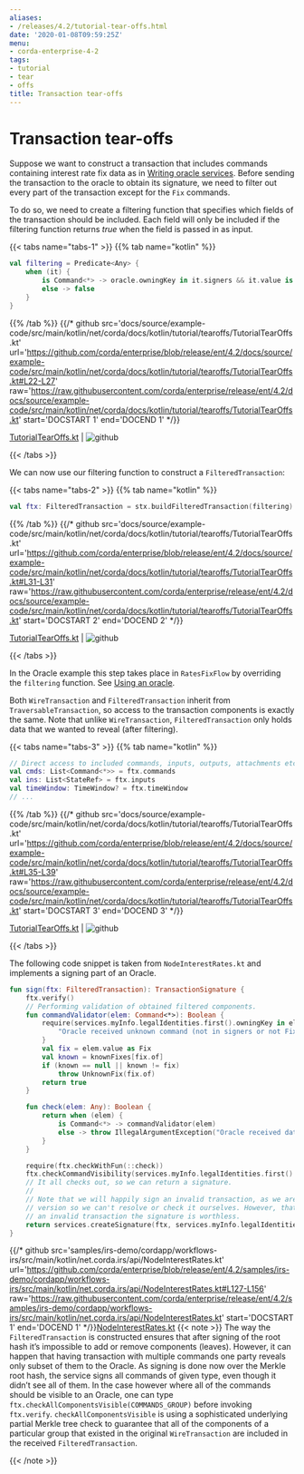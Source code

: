 ```yaml
---
aliases:
- /releases/4.2/tutorial-tear-offs.html
date: '2020-01-08T09:59:25Z'
menu:
- corda-enterprise-4-2
tags:
- tutorial
- tear
- offs
title: Transaction tear-offs
---
```





# Transaction tear-offs

Suppose we want to construct a transaction that includes commands containing interest rate fix data as in
[Writing oracle services](oracles.md). Before sending the transaction to the oracle to obtain its signature, we need to filter out every part
of the transaction except for the `Fix` commands.

To do so, we need to create a filtering function that specifies which fields of the transaction should be included.
Each field will only be included if the filtering function returns *true* when the field is passed in as input.

{{< tabs name="tabs-1" >}}
{{% tab name="kotlin" %}}
```kotlin
val filtering = Predicate<Any> {
    when (it) {
        is Command<*> -> oracle.owningKey in it.signers && it.value is Fix
        else -> false
    }
}

```
{{% /tab %}}
{{/* github src='docs/source/example-code/src/main/kotlin/net/corda/docs/kotlin/tutorial/tearoffs/TutorialTearOffs.kt' url='https://github.com/corda/enterprise/blob/release/ent/4.2/docs/source/example-code/src/main/kotlin/net/corda/docs/kotlin/tutorial/tearoffs/TutorialTearOffs.kt#L22-L27' raw='https://raw.githubusercontent.com/corda/enterprise/release/ent/4.2/docs/source/example-code/src/main/kotlin/net/corda/docs/kotlin/tutorial/tearoffs/TutorialTearOffs.kt' start='DOCSTART 1' end='DOCEND 1' */}}

[TutorialTearOffs.kt](https://github.com/corda/enterprise/blob/release/ent/4.2/docs/source/example-code/src/main/kotlin/net/corda/docs/kotlin/tutorial/tearoffs/TutorialTearOffs.kt) | ![github](/images/svg/github.svg "github")

{{< /tabs >}}

We can now use our filtering function to construct a `FilteredTransaction`:

{{< tabs name="tabs-2" >}}
{{% tab name="kotlin" %}}
```kotlin
val ftx: FilteredTransaction = stx.buildFilteredTransaction(filtering)

```
{{% /tab %}}
{{/* github src='docs/source/example-code/src/main/kotlin/net/corda/docs/kotlin/tutorial/tearoffs/TutorialTearOffs.kt' url='https://github.com/corda/enterprise/blob/release/ent/4.2/docs/source/example-code/src/main/kotlin/net/corda/docs/kotlin/tutorial/tearoffs/TutorialTearOffs.kt#L31-L31' raw='https://raw.githubusercontent.com/corda/enterprise/release/ent/4.2/docs/source/example-code/src/main/kotlin/net/corda/docs/kotlin/tutorial/tearoffs/TutorialTearOffs.kt' start='DOCSTART 2' end='DOCEND 2' */}}

[TutorialTearOffs.kt](https://github.com/corda/enterprise/blob/release/ent/4.2/docs/source/example-code/src/main/kotlin/net/corda/docs/kotlin/tutorial/tearoffs/TutorialTearOffs.kt) | ![github](/images/svg/github.svg "github")

{{< /tabs >}}

In the Oracle example this step takes place in `RatesFixFlow` by overriding the `filtering` function. See
[Using an oracle](oracles.md#filtering-ref).

Both `WireTransaction` and `FilteredTransaction` inherit from `TraversableTransaction`, so access to the
transaction components is exactly the same. Note that unlike `WireTransaction`,
`FilteredTransaction` only holds data that we wanted to reveal (after filtering).

{{< tabs name="tabs-3" >}}
{{% tab name="kotlin" %}}
```kotlin
// Direct access to included commands, inputs, outputs, attachments etc.
val cmds: List<Command<*>> = ftx.commands
val ins: List<StateRef> = ftx.inputs
val timeWindow: TimeWindow? = ftx.timeWindow
// ...

```
{{% /tab %}}
{{/* github src='docs/source/example-code/src/main/kotlin/net/corda/docs/kotlin/tutorial/tearoffs/TutorialTearOffs.kt' url='https://github.com/corda/enterprise/blob/release/ent/4.2/docs/source/example-code/src/main/kotlin/net/corda/docs/kotlin/tutorial/tearoffs/TutorialTearOffs.kt#L35-L39' raw='https://raw.githubusercontent.com/corda/enterprise/release/ent/4.2/docs/source/example-code/src/main/kotlin/net/corda/docs/kotlin/tutorial/tearoffs/TutorialTearOffs.kt' start='DOCSTART 3' end='DOCEND 3' */}}

[TutorialTearOffs.kt](https://github.com/corda/enterprise/blob/release/ent/4.2/docs/source/example-code/src/main/kotlin/net/corda/docs/kotlin/tutorial/tearoffs/TutorialTearOffs.kt) | ![github](/images/svg/github.svg "github")

{{< /tabs >}}

The following code snippet is taken from `NodeInterestRates.kt` and implements a signing part of an Oracle.

```kotlin
fun sign(ftx: FilteredTransaction): TransactionSignature {
    ftx.verify()
    // Performing validation of obtained filtered components.
    fun commandValidator(elem: Command<*>): Boolean {
        require(services.myInfo.legalIdentities.first().owningKey in elem.signers && elem.value is Fix) {
            "Oracle received unknown command (not in signers or not Fix)."
        }
        val fix = elem.value as Fix
        val known = knownFixes[fix.of]
        if (known == null || known != fix)
            throw UnknownFix(fix.of)
        return true
    }

    fun check(elem: Any): Boolean {
        return when (elem) {
            is Command<*> -> commandValidator(elem)
            else -> throw IllegalArgumentException("Oracle received data of different type than expected.")
        }
    }

    require(ftx.checkWithFun(::check))
    ftx.checkCommandVisibility(services.myInfo.legalIdentities.first().owningKey)
    // It all checks out, so we can return a signature.
    //
    // Note that we will happily sign an invalid transaction, as we are only being presented with a filtered
    // version so we can't resolve or check it ourselves. However, that doesn't matter much, as if we sign
    // an invalid transaction the signature is worthless.
    return services.createSignature(ftx, services.myInfo.legalIdentities.first().owningKey)
}

```
{{/* github src='samples/irs-demo/cordapp/workflows-irs/src/main/kotlin/net.corda.irs/api/NodeInterestRates.kt' url='https://github.com/corda/enterprise/blob/release/ent/4.2/samples/irs-demo/cordapp/workflows-irs/src/main/kotlin/net.corda.irs/api/NodeInterestRates.kt#L127-L156' raw='https://raw.githubusercontent.com/corda/enterprise/release/ent/4.2/samples/irs-demo/cordapp/workflows-irs/src/main/kotlin/net.corda.irs/api/NodeInterestRates.kt' start='DOCSTART 1' end='DOCEND 1' */}}[NodeInterestRates.kt](https://github.com/corda/enterprise/blob/release/ent/4.2/samples/irs-demo/cordapp/workflows-irs/src/main/kotlin/net.corda.irs/api/NodeInterestRates.kt)
{{< note >}}
The way the `FilteredTransaction` is constructed ensures that after signing of the root hash it’s impossible to add or remove
components (leaves). However, it can happen that having transaction with multiple commands one party reveals only subset of them to the Oracle.
As signing is done now over the Merkle root hash, the service signs all commands of given type, even though it didn’t see
all of them. In the case however where all of the commands should be visible to an Oracle, one can type `ftx.checkAllComponentsVisible(COMMANDS_GROUP)` before invoking `ftx.verify`.
`checkAllComponentsVisible` is using a sophisticated underlying partial Merkle tree check to guarantee that all of
the components of a particular group that existed in the original `WireTransaction` are included in the received
`FilteredTransaction`.

{{< /note >}}
